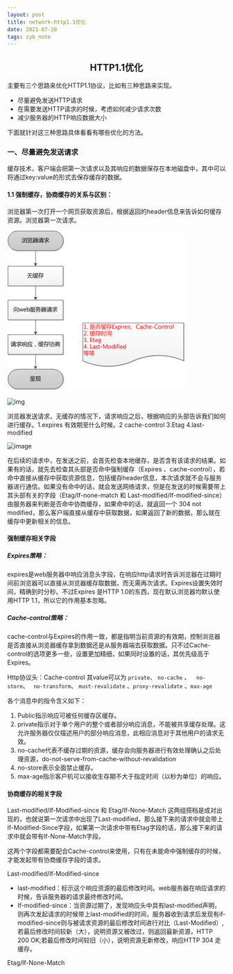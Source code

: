 ```yaml
---
layout: post
title: network-http1.1优化
date: 2021-07-28
tags: zyb_note 
---
```


<h2 align="center">HTTP1.1优化</h2>

主要有三个思路来优化HTTP1.1协议，比如有三种思路来实现。

- 尽量避免发送HTTP请求
- 在需要发送HTTP请求的时候，考虑如何减少请求次数
- 减少服务器的HTTP响应数据大小

下面就针对这三种思路具体看看有哪些优化的方法。



### 一、尽量避免发送请求

缓存技术，客户端会把第一次请求以及其响应的数据保存在本地磁盘中，其中可以将通过key:value的形式去保存缓存的数据。

#### 1.1 强制缓存，协商缓存的关系与区别：

浏览器第一次打开一个网页获取资源后，根据返回的header信息来告诉如何缓存资源。浏览器第一次请求。

![PCB_management](/images/network/requestFirst.png)

![img](https://images2015.cnblogs.com/blog/408483/201605/408483-20160525182843100-1556227104.png)

浏览器发送请求，无缓存的情况下，请求响应之后，根据响应的头部告诉我们如何进行缓存。1.expires 有效期至什么时候。2 cache-control  3.Etag    4.last-modified

![image](https://images2015.cnblogs.com/blog/408483/201605/408483-20160525182943272-204994049.png)

 在后续的请求中，在发送之前，会首先检查本地缓存，是否含有该请求的结果。如果有的话，就先去检查其头部是否命中强制缓存（Expires 、cache-control），若命中直接从缓存中获取资源信息，包括缓存header信息，本次请求就不会与服务器进行通信。如果没有命中的话，就会发送网络请求，但是在发送的时候需要带上其头部有关的字段（Etag/If-none-match  和  Last-modified/If-modified-since）由服务器来判断是否命中协商缓存，如果命中的话，就返回一个 304 not modified，那么客户端直接从缓存中获取数据，如果返回了新的数据，那么就在缓存中更新相关的信息。

#### 强制缓存相关字段

##### Expires策略：

expires是web服务器中响应消息头字段，在响应http请求时告诉浏览器在过期时间前浏览器可以直接从浏览器缓存取数据，而无需再次请求。Expires设置失效时间，精确到时分秒。不过Expires 是HTTP 1.0的东西，现在默认浏览器均默认使用HTTP 1.1，所以它的作用基本忽略。

##### Cache-control策略：

cache-control与Expires的作用一致，都是指明当前资源的有效期，控制浏览器是否直接从浏览器缓存拿到数据还是从服务器端去获取数据。只不过Cache-control的选项更多一些，设置更加精细，如果同时设置的话，其优先级高于Expires。

Http协议头：Cache-control 其value可以为 `private`、 `no-cache` 、`  no-store`、 ` no-transform`、 `must-revalidate` 、`proxy-revalidate` 、`max-age`

各个消息中的指令含义如下：

1. Public指示响应可被任何缓存区缓存。
2. private指示对于单个用户的整个或者部分响应消息，不能被共享缓存处理。这允许服务器仅仅描述用户的部分响应消息，此相应消息对于其他用户的请求无效。
3. no-cache代表不缓存过期的资源，缓存会向服务器进行有效处理确认之后处理资源，do-not-serve-from-cache-without-revalidation
4. no-store表示全面禁止缓存。
5. max-age指示客户机可以接收生存期不大于指定时间（以秒为单位）的响应。

#### 协商缓存的相关字段

Last-modified/If-Modified-since 和 Etag/If-None-Match 这两组搭档是成对出现的，也就说第一次请求中出现了Last-modified，那么接下来的请求中就会带上If-Modified-Since字段，如果第一次请求中带有Etag字段的话，那么接下来的请求中就会带有If-None-Match字段。

这两个字段都需要配合Cache-control来使用，只有在未能命中强制缓存的时候，才能发起带有协商缓存字段的请求。

Last-modified/If-Modified-since

- last-modified：标示这个响应资源的最后修改时间。web服务器在响应请求的时候，告诉服务器的请求最终修改时间。
- If-modified-since：当资源过期了，发现响应头中具有last-modified声明，则再次发起请求的时候带上last-modified的时间，服务器收到请求后发现有if-modified-since则与被请求资源的最后修改时间进行对比（Last-Modified）,若最后修改时间较新（大），说明资源又被改过，则返回最新资源，HTTP 200 OK;若最后修改时间较旧（小），说明资源无新修改，响应HTTP 304 走缓存。

Etag/If-None-Match



